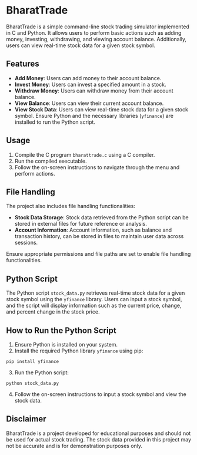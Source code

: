 # BharatTrade

BharatTrade is a simple command-line stock trading simulator implemented in C and Python. It allows users to perform basic actions such as adding money, investing, withdrawing, and viewing account balance. Additionally, users can view real-time stock data for a given stock symbol.

## Features

- **Add Money**: Users can add money to their account balance.
- **Invest Money**: Users can invest a specified amount in a stock.
- **Withdraw Money**: Users can withdraw money from their account balance.
- **View Balance**: Users can view their current account balance.
- **View Stock Data**: Users can view real-time stock data for a given stock symbol. Ensure Python and the necessary libraries (`yfinance`) are installed to run the Python script.

## Usage

1. Compile the C program `bharattrade.c` using a C compiler.
2. Run the compiled executable.
3. Follow the on-screen instructions to navigate through the menu and perform actions.

## File Handling

The project also includes file handling functionalities:

- **Stock Data Storage**: Stock data retrieved from the Python script can be stored in external files for future reference or analysis.
- **Account Information**: Account information, such as balance and transaction history, can be stored in files to maintain user data across sessions.

Ensure appropriate permissions and file paths are set to enable file handling functionalities.

## Python Script

The Python script `stock_data.py` retrieves real-time stock data for a given stock symbol using the `yfinance` library. Users can input a stock symbol, and the script will display information such as the current price, change, and percent change in the stock price.

## How to Run the Python Script

1. Ensure Python is installed on your system.
2. Install the required Python library `yfinance` using pip:
```
pip install yfinance
```
3. Run the Python script:
```
python stock_data.py
```
4. Follow the on-screen instructions to input a stock symbol and view the stock data.

## Disclaimer

BharatTrade is a project developed for educational purposes and should not be used for actual stock trading. The stock data provided in this project may not be accurate and is for demonstration purposes only.
